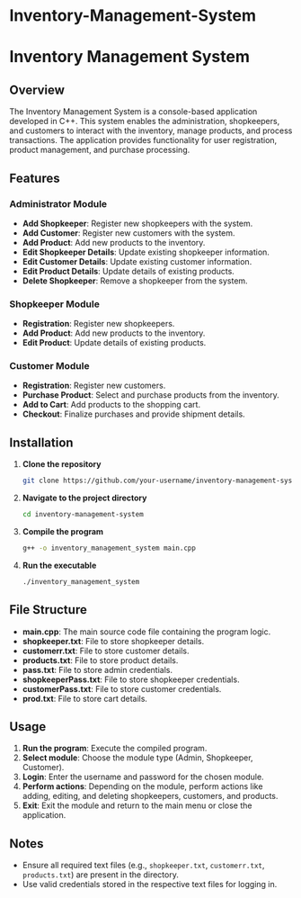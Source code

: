 # Inventory-Management-System
# Inventory Management System

## Overview

The Inventory Management System is a console-based application developed in C++. This system enables the administration, shopkeepers, and customers to interact with the inventory, manage products, and process transactions. The application provides functionality for user registration, product management, and purchase processing.

## Features

### Administrator Module
- **Add Shopkeeper**: Register new shopkeepers with the system.
- **Add Customer**: Register new customers with the system.
- **Add Product**: Add new products to the inventory.
- **Edit Shopkeeper Details**: Update existing shopkeeper information.
- **Edit Customer Details**: Update existing customer information.
- **Edit Product Details**: Update details of existing products.
- **Delete Shopkeeper**: Remove a shopkeeper from the system.

### Shopkeeper Module
- **Registration**: Register new shopkeepers.
- **Add Product**: Add new products to the inventory.
- **Edit Product**: Update details of existing products.

### Customer Module
- **Registration**: Register new customers.
- **Purchase Product**: Select and purchase products from the inventory.
- **Add to Cart**: Add products to the shopping cart.
- **Checkout**: Finalize purchases and provide shipment details.

## Installation

1. **Clone the repository**
   ```sh
   git clone https://github.com/your-username/inventory-management-system.git
   ```

2. **Navigate to the project directory**
   ```sh
   cd inventory-management-system
   ```

3. **Compile the program**
   ```sh
   g++ -o inventory_management_system main.cpp
   ```

4. **Run the executable**
   ```sh
   ./inventory_management_system
   ```

## File Structure

- **main.cpp**: The main source code file containing the program logic.
- **shopkeeper.txt**: File to store shopkeeper details.
- **customerr.txt**: File to store customer details.
- **products.txt**: File to store product details.
- **pass.txt**: File to store admin credentials.
- **shopkeeperPass.txt**: File to store shopkeeper credentials.
- **customerPass.txt**: File to store customer credentials.
- **prod.txt**: File to store cart details.

## Usage

1. **Run the program**: Execute the compiled program.
2. **Select module**: Choose the module type (Admin, Shopkeeper, Customer).
3. **Login**: Enter the username and password for the chosen module.
4. **Perform actions**: Depending on the module, perform actions like adding, editing, and deleting shopkeepers, customers, and products.
5. **Exit**: Exit the module and return to the main menu or close the application.

## Notes

- Ensure all required text files (e.g., `shopkeeper.txt`, `customerr.txt`, `products.txt`) are present in the directory.
- Use valid credentials stored in the respective text files for logging in.

